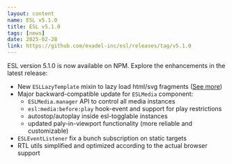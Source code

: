 ```yaml
---
layout: content
name: ESL v5.1.0
title: ESL v5.1.0
tags: [news]
date: 2025-02-28
link: https://github.com/exadel-inc/esl/releases/tag/v5.1.0
---
```


ESL version 5.1.0 is now available on NPM. Explore the enhancements in the latest release:

- New `ESLLazyTemplate` mixin to lazy load html/svg fragments ([See more](/components/esl-lazy-template))
- Major backward-compatible update for `ESLMedia` component:
    - `ESLMedia.manager` API to control all media instances
    - `esl:media:before:play` hook-event and support for play restrictions
    - autostop/autoplay inside esl-togglable instances
    - updated paly-in-viewport functionality (more reliable and customizable)
- `ESLEventListener` fix a bunch subscription on static targets
- RTL utils simplified and optimized according to the actual browser support

